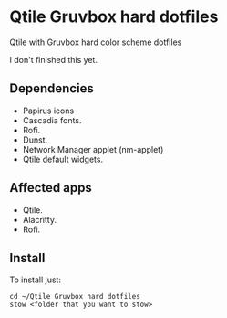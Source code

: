 # Qtile Gruvbox hard dotfiles

Qtile with Gruvbox hard color scheme dotfiles

I don't finished this yet.

## Dependencies

- Papirus icons
- Cascadia fonts.
- Rofi.
- Dunst.
- Network Manager applet (nm-applet)
- Qtile default widgets.

## Affected apps

- Qtile.
- Alacritty.
- Rofi.

## Install

To install just:
```
cd ~/Qtile Gruvbox hard dotfiles
stow <folder that you want to stow>
```